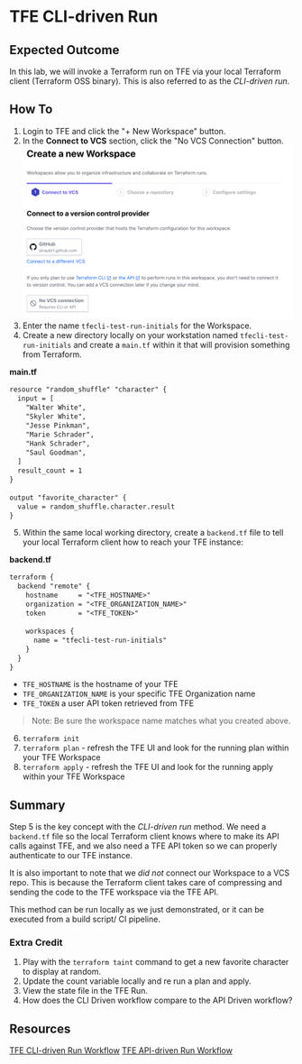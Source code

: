 # TFE CLI-driven Run

## Expected Outcome

In this lab, we will invoke a Terraform run on TFE via your local Terraform client (Terraform OSS binary). This is also referred to as the _CLI-driven run_.


## How To

1. Login to TFE and click the "+ New Workspace" button.
2. In the **Connect to VCS** section, click the "No VCS Connection" button.
![](img/tfe-cli-new-workspace.png)
3. Enter the name `tfecli-test-run-initials` for the Workspace.
4. Create a new directory locally on your workstation named `tfecli-test-run-initials` and create a `main.tf` within it that will provision something from Terraform.

**main.tf**
```
resource "random_shuffle" "character" {
  input = [
    "Walter White",
    "Skyler White",
    "Jesse Pinkman",
    "Marie Schrader",
    "Hank Schrader",
    "Saul Goodman",
  ]
  result_count = 1
}

output "favorite_character" {
  value = random_shuffle.character.result
}
```

5. Within the same local working directory, create a `backend.tf` file to tell your local Terraform client how to reach your TFE instance:

**backend.tf**
```
terraform {
  backend "remote" {
    hostname     = "<TFE_HOSTNAME>"
    organization = "<TFE_ORGANIZATION_NAME>"
    token        = "<TFE_TOKEN>"

    workspaces {
      name = "tfecli-test-run-initials"
    }
  }
}
```

- `TFE_HOSTNAME` is the hostname of your TFE
- `TFE_ORGANIZATION_NAME` is your specific TFE Organization name
- `TFE_TOKEN` a user API token retrieved from TFE

> Note: Be sure the workspace name matches what you created above.

6. `terraform init`
7. `terraform plan` - refresh the TFE UI and look for the running plan within your TFE Workspace
8. `terraform apply` - refresh the TFE UI and look for the running apply within your TFE Workspace


## Summary

Step 5 is the key concept with the _CLI-driven run_ method. We need a `backend.tf` file so the local Terraform client knows where to make its API calls against TFE, and we also need a TFE API token so we can properly authenticate to our TFE instance.  

It is also important to note that we _did not_ connect our Workspace to a VCS repo.  This is because the Terraform client takes care of compressing and sending the code to the TFE workspace via the TFE API.

This method can be run locally as we just demonstrated, or it can be executed from a build script/ CI pipeline.

### Extra Credit

1. Play with the `terraform taint` command to get a new favorite character to display at random.
2. Update the count variable locally and re run a plan and apply.
3. View the state file in the TFE Run.
4. How does the CLI Driven workflow compare to the API Driven workflow?

## Resources

[TFE CLI-driven Run Workflow](https://www.terraform.io/docs/cloud/run/cli.html)
[TFE API-driven Run Workflow](https://www.terraform.io/docs/cloud/run/api.html)